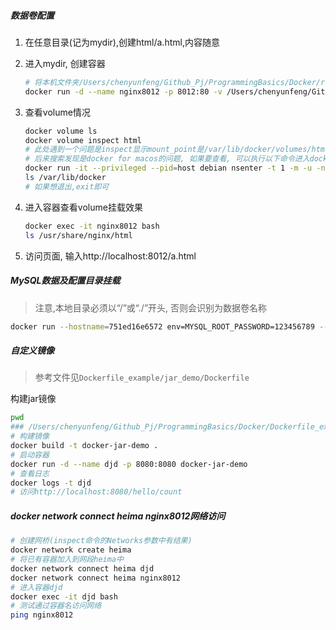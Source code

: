 ##### 数据卷配置

1. 在任意目录(记为mydir),创建html/a.html,内容随意

2. 进入mydir, 创建容器

   ```bash
   # 将本机文件夹/Users/chenyunfeng/Github_Pj/ProgrammingBasics/Docker/resources/html挂载到容器里的/usr/share/nginx/html目录
   docker run -d --name nginx8012 -p 8012:80 -v /Users/chenyunfeng/Github_Pj/ProgrammingBasics/Docker/resources/html:/usr/share/nginx/html nginx
   ```

3. 查看volume情况

   ```bash
   docker volume ls
   docker volume inspect html
   # 此处遇到一个问题是inspect显示mount_point是/var/lib/docker/volumes/html/_data,而我本机没有这个目录.不过通过docker inspect nginx8012中Mounts参数是正确的
   # 后来搜索发现是docker for macos的问题, 如果要查看, 可以执行以下命令进入docker的虚拟机中
   docker run -it --privileged --pid=host debian nsenter -t 1 -m -u -n -i sh
   ls /var/lib/docker
   # 如果想退出,exit即可
   ```

4. 进入容器查看volume挂载效果

   ```bash
   docker exec -it nginx8012 bash
   ls /usr/share/nginx/html
   ```

5. 访问页面, 输入http://localhost:8012/a.html

##### MySQL数据及配置目录挂载

> 注意,本地目录必须以“/”或“./”开头, 否则会识别为数据卷名称

```bash
docker run --hostname=751ed16e6572 env=MYSQL_ROOT_PASSWORD=123456789 --volume=/Users/chenyunfeng/Projects/docker_data/mysql-master/conf/my.cnf:/etc/mysql/my.cnf --volume=/var/lib/mysql -p 3307:3306 --restart=no --runtime=runc -d mysql:8.0.29
```



##### 自定义镜像

> 参考文件见`Dockerfile_example/jar_demo/Dockerfile`

构建jar镜像

```bash
pwd
### /Users/chenyunfeng/Github_Pj/ProgrammingBasics/Docker/Dockerfile_example/jar_demo
# 构建镜像
docker build -t docker-jar-demo .
# 启动容器
docker run -d --name djd -p 8080:8080 docker-jar-demo
# 查看日志
docker logs -t djd
# 访问http://localhost:8080/hello/count
```



##### docker network connect heima nginx8012网络访问

```bash
# 创建网桥(inspect命令的Networks参数中有结果)
docker network create heima
# 将已有容器加入到网段heima中
docker network connect heima djd
docker network connect heima nginx8012
# 进入容器djd
docker exec -it djd bash
# 测试通过容器名访问网络
ping nginx8012
```

